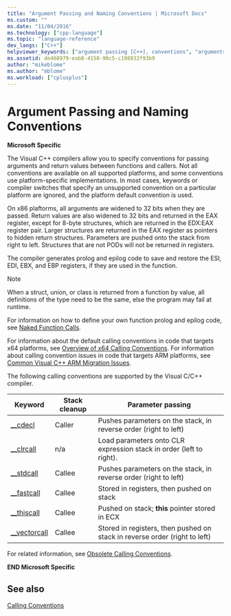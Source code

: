 ```yaml
---
title: "Argument Passing and Naming Conventions | Microsoft Docs"
ms.custom: ""
ms.date: "11/04/2016"
ms.technology: ["cpp-language"]
ms.topic: "language-reference"
dev_langs: ["C++"]
helpviewer_keywords: ["argument passing [C++], conventions", "arguments [C++], widening", "coding conventions, arguments", "arguments [C++], passing", "registers, return values", "thiscall keyword [C++]", "naming conventions [C++], arguments", "arguments [C++], naming", "passing arguments [C++], conventions", "conventions [C++], argument names"]
ms.assetid: de468979-eab8-4158-90c5-c198932f93b9
author: "mikeblome"
ms.author: "mblome"
ms.workload: ["cplusplus"]
---
```

# Argument Passing and Naming Conventions
**Microsoft Specific**  
  
 The Visual C++ compilers allow you to specify conventions for passing arguments and return values between functions and callers. Not all conventions are available on all supported platforms, and some conventions use platform-specific implementations. In most cases, keywords or compiler switches that specify an unsupported convention on a particular platform are ignored, and the platform default convention is used.  
  
 On x86 plaftorms, all arguments are widened to 32 bits when they are passed. Return values are also widened to 32 bits and returned in the EAX register, except for 8-byte structures, which are returned in the EDX:EAX register pair. Larger structures are returned in the EAX register as pointers to hidden return structures. Parameters are pushed onto the stack from right to left. Structures that are not PODs will not be returned in registers.  
  
 The compiler generates prolog and epilog code to save and restore the ESI, EDI, EBX, and EBP registers, if they are used in the function.  
  
> [!NOTE]
>  When a struct, union, or class is returned from a function by value, all definitions of the type need to be the same, else the program may fail at runtime.  
  
 For information on how to define your own function prolog and epilog code, see [Naked Function Calls](../cpp/naked-function-calls.md).  
  
 For information about the default calling conventions in code that targets x64 platforms, see [Overview of x64 Calling Conventions](../build/overview-of-x64-calling-conventions.md). For information about calling convention issues in code that targets ARM platforms, see [Common Visual C++ ARM Migration Issues](../build/common-visual-cpp-arm-migration-issues.md).  
  
 The following calling conventions are supported by the Visual C/C++ compiler.  
  
|Keyword|Stack cleanup|Parameter passing|  
|-------------|-------------------|-----------------------|  
|[__cdecl](../cpp/cdecl.md)|Caller|Pushes parameters on the stack, in reverse order (right to left)|  
|[__clrcall](../cpp/clrcall.md)|n/a|Load parameters onto CLR expression stack in order (left to right).|  
|[__stdcall](../cpp/stdcall.md)|Callee|Pushes parameters on the stack, in reverse order (right to left)|  
|[__fastcall](../cpp/fastcall.md)|Callee|Stored in registers, then pushed on stack|  
|[__thiscall](../cpp/thiscall.md)|Callee|Pushed on stack; **this** pointer stored in ECX|  
|[__vectorcall](../cpp/vectorcall.md)|Callee|Stored in registers, then pushed on stack in reverse order (right to left)|  
  
 For related information, see [Obsolete Calling Conventions](../cpp/obsolete-calling-conventions.md).  
  
 **END Microsoft Specific**  
  
## See also  
 [Calling Conventions](../cpp/calling-conventions.md)